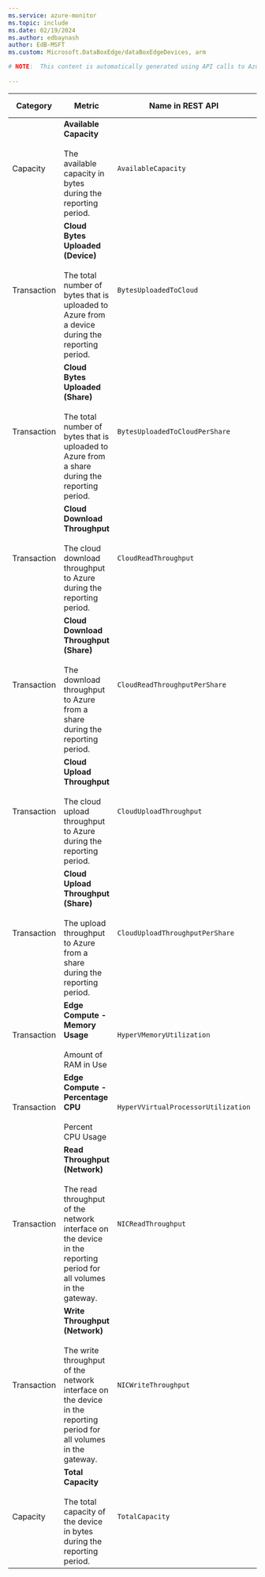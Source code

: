 ```yaml
---
ms.service: azure-monitor
ms.topic: include
ms.date: 02/19/2024
ms.author: edbaynash
author: EdB-MSFT
ms.custom: Microsoft.DataBoxEdge/dataBoxEdgeDevices, arm

# NOTE:  This content is automatically generated using API calls to Azure. Any edits made on these files will be overwritten in the next run of the script. 
 
---
```



|Category|Metric|Name in REST API|Unit|Aggregation|Dimensions|Time Grains|DS Export|
|---|---|---|---|---|---|---|---|
|Capacity|**Available Capacity**<br><br>The available capacity in bytes during the reporting period. |`AvailableCapacity` |Bytes |Average, Minimum, Maximum |\<none\>|PT5M, PT15M, PT1H |Yes|
|Transaction|**Cloud Bytes Uploaded (Device)**<br><br>The total number of bytes that is uploaded to Azure from a device during the reporting period. |`BytesUploadedToCloud` |Bytes |Average, Minimum, Maximum |\<none\>|PT5M, PT15M, PT1H |Yes|
|Transaction|**Cloud Bytes Uploaded (Share)**<br><br>The total number of bytes that is uploaded to Azure from a share during the reporting period. |`BytesUploadedToCloudPerShare` |Bytes |Average, Minimum, Maximum |`Share`|PT1M, PT15M, PT1H |Yes|
|Transaction|**Cloud Download Throughput**<br><br>The cloud download throughput to Azure during the reporting period. |`CloudReadThroughput` |BytesPerSecond |Average, Minimum, Maximum |\<none\>|PT5M, PT15M, PT1H |Yes|
|Transaction|**Cloud Download Throughput (Share)**<br><br>The download throughput to Azure from a share during the reporting period. |`CloudReadThroughputPerShare` |BytesPerSecond |Average, Minimum, Maximum |`Share`|PT1M, PT15M, PT1H |Yes|
|Transaction|**Cloud Upload Throughput**<br><br>The cloud upload throughput  to Azure during the reporting period. |`CloudUploadThroughput` |BytesPerSecond |Average, Minimum, Maximum |\<none\>|PT5M, PT15M, PT1H |Yes|
|Transaction|**Cloud Upload Throughput (Share)**<br><br>The upload throughput to Azure from a share during the reporting period. |`CloudUploadThroughputPerShare` |BytesPerSecond |Average, Minimum, Maximum |`Share`|PT1M, PT15M, PT1H |Yes|
|Transaction|**Edge Compute - Memory Usage**<br><br>Amount of RAM in Use |`HyperVMemoryUtilization` |Percent |Average, Minimum, Maximum |`InstanceName`|PT1M, PT15M, PT1H |Yes|
|Transaction|**Edge Compute - Percentage CPU**<br><br>Percent CPU Usage |`HyperVVirtualProcessorUtilization` |Percent |Average, Minimum, Maximum |`InstanceName`|PT1M, PT15M, PT1H |Yes|
|Transaction|**Read Throughput (Network)**<br><br>The read throughput of the network interface on the device in the reporting period for all volumes in the gateway. |`NICReadThroughput` |BytesPerSecond |Average, Minimum, Maximum |`InstanceName`|PT1M, PT15M, PT1H |Yes|
|Transaction|**Write Throughput (Network)**<br><br>The write throughput of the network interface on the device in the reporting period for all volumes in the gateway. |`NICWriteThroughput` |BytesPerSecond |Average, Minimum, Maximum |`InstanceName`|PT1M, PT15M, PT1H |Yes|
|Capacity|**Total Capacity**<br><br>The total capacity of the device in bytes during the reporting period. |`TotalCapacity` |Bytes |Average, Minimum, Maximum |\<none\>|PT5M, PT15M, PT1H |Yes|